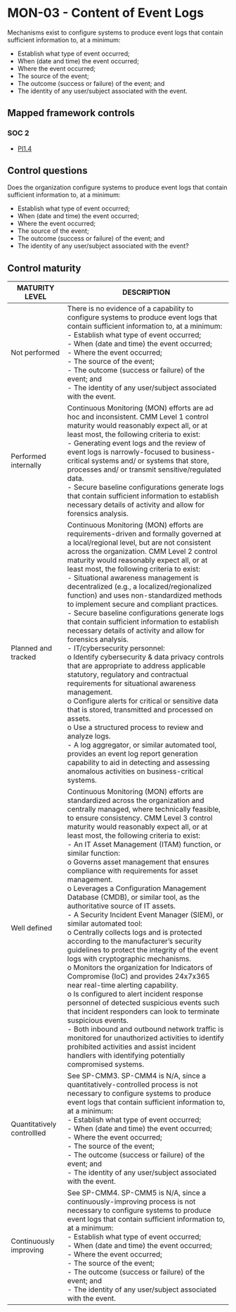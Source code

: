 # MON-03 - Content of Event Logs
Mechanisms exist to configure systems to produce event logs that contain sufficient information to, at a minimum:
 - Establish what type of event occurred;
 - When (date and time) the event occurred;
 - Where the event occurred;
 - The source of the event;
 - The outcome (success or failure) of the event; and 
 - The identity of any user/subject associated with the event. 
## Mapped framework controls
### SOC 2
- [PI1.4](../soc2/pi14.md)
## Control questions
Does the organization configure systems to produce event logs that contain sufficient information to, at a minimum:
 - Establish what type of event occurred;
 - When (date and time) the event occurred;
 - Where the event occurred;
 - The source of the event;
 - The outcome (success or failure) of the event; and 
 - The identity of any user/subject associated with the event? 
## Control maturity
|       MATURITY LEVEL       |                                                                                                                                                                                                                                                                                                                                                                                                                                                                                                                                                                                                                                                  DESCRIPTION                                                                                                                                                                                                                                                                                                                                                                                                                                                                                                                                                                                                                                                  |
|----------------------------|---------------------------------------------------------------------------------------------------------------------------------------------------------------------------------------------------------------------------------------------------------------------------------------------------------------------------------------------------------------------------------------------------------------------------------------------------------------------------------------------------------------------------------------------------------------------------------------------------------------------------------------------------------------------------------------------------------------------------------------------------------------------------------------------------------------------------------------------------------------------------------------------------------------------------------------------------------------------------------------------------------------------------------------------------------------------------------------------------------------------------------------------------------------------------------------------------------------------------------------------------------------------------------------------------------------|
| Not performed              | There is no evidence of a capability to configure systems to produce event logs that contain sufficient information to, at a minimum:<br> - Establish what type of event occurred;<br> - When (date and time) the event occurred;<br> - Where the event occurred;<br> - The source of the event;<br> - The outcome (success or failure) of the event; and <br> - The identity of any user/subject associated with the event.                                                                                                                                                                                                                                                                                                                                                                                                                                                                                                                                                                                                                                                                                                                                                                                                                                                                                  |
| Performed internally       | Continuous Monitoring (MON) efforts are ad hoc and inconsistent. CMM Level 1 control maturity would reasonably expect all, or at least most, the following criteria to exist:<br>- Generating event logs and the review of event logs is narrowly-focused to business-critical systems and/ or systems that store, processes and/ or transmit sensitive/regulated data.<br>- Secure baseline configurations generate logs that contain sufficient information to establish necessary details of activity and allow for forensics analysis.                                                                                                                                                                                                                                                                                                                                                                                                                                                                                                                                                                                                                                                                                                                                                                    |
| Planned and tracked        | Continuous Monitoring (MON) efforts are requirements-driven and formally governed at a local/regional level, but are not consistent across the organization. CMM Level 2 control maturity would reasonably expect all, or at least most, the following criteria to exist:<br>- Situational awareness management is decentralized (e.g., a localized/regionalized function) and uses non-standardized methods to implement secure and compliant practices.<br>- Secure baseline configurations generate logs that contain sufficient information to establish necessary details of activity and allow for forensics analysis.<br>- IT/cybersecurity personnel:<br>o	Identify cybersecurity & data privacy controls that are appropriate to address applicable statutory, regulatory and contractual requirements for situational awareness management.<br>o	Configure alerts for critical or sensitive data that is stored, transmitted and processed on assets.<br>o	Use a structured process to review and analyze logs.<br>- A log aggregator, or similar automated tool, provides an event log report generation capability to aid in detecting and assessing anomalous activities on business-critical systems.                                                                                              |
| Well defined               | Continuous Monitoring (MON) efforts are standardized across the organization and centrally managed, where technically feasible, to ensure consistency. CMM Level 3 control maturity would reasonably expect all, or at least most, the following criteria to exist:<br>- An IT Asset Management (ITAM) function, or similar function:<br>o	Governs asset management that ensures compliance with requirements for asset management.<br>o	Leverages a Configuration Management Database (CMDB), or similar tool, as the authoritative source of IT assets.<br>- A Security Incident Event Manager (SIEM), or similar automated tool:<br>o	Centrally collects logs and is protected according to the manufacturer’s security guidelines to protect the integrity of the event logs with cryptographic mechanisms.<br>o	Monitors the organization for Indicators of Compromise (IoC) and provides 24x7x365 near real-time alerting capability.<br>o	Is configured to alert incident response personnel of detected suspicious events such that incident responders can look to terminate suspicious events.<br>- Both inbound and outbound network traffic is monitored for unauthorized activities to identify prohibited activities and assist incident handlers with identifying potentially compromised systems.  |
| Quantitatively controllled | See SP-CMM3. SP-CMM4 is N/A, since a quantitatively-controlled process is not necessary to configure systems to produce event logs that contain sufficient information to, at a minimum:<br> - Establish what type of event occurred;<br> - When (date and time) the event occurred;<br> - Where the event occurred;<br> - The source of the event;<br> - The outcome (success or failure) of the event; and <br> - The identity of any user/subject associated with the event.                                                                                                                                                                                                                                                                                                                                                                                                                                                                                                                                                                                                                                                                                                                                                                                                                               |
| Continuously improving     | See SP-CMM4. SP-CMM5 is N/A, since a continuously-improving process is not necessary to configure systems to produce event logs that contain sufficient information to, at a minimum:<br> - Establish what type of event occurred;<br> - When (date and time) the event occurred;<br> - Where the event occurred;<br> - The source of the event;<br> - The outcome (success or failure) of the event; and <br> - The identity of any user/subject associated with the event.                                                                                                                                                                                                                                                                                                                                                                                                                                                                                                                                                                                                                                                                                                                                                                                                                                  |
